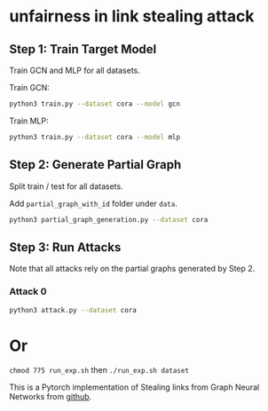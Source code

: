 # unfairness in link stealing attack


## Step 1: Train Target Model

Train GCN and MLP for all datasets.

Train GCN: 

```bash
python3 train.py --dataset cora --model gcn
```

Train MLP: 

```bash
python3 train.py --dataset cora --model mlp
```

## Step 2: Generate Partial Graph
Split train / test for all datasets.

Add `partial_graph_with_id` folder under `data`.
```bash
python3 partial_graph_generation.py --dataset cora
```

## Step 3: Run Attacks
Note that all attacks rely on the partial graphs generated by Step 2.
### Attack 0
```bash
python3 attack.py --dataset cora
```

# Or
`chmod 775 run_exp.sh`
 then
`./run_exp.sh dataset`


This is a Pytorch implementation of Stealing links from Graph Neural Networks from [github](https://github.com/xinleihe/link_stealing_attack).
